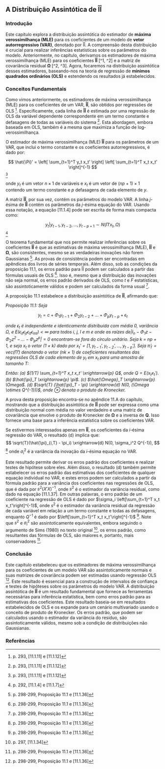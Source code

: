 ## A Distribuição Assintótica de ÎÎ

### Introdução
Este capítulo explora a distribuição assintótica do estimador de **máxima verossimilhança (MLE)** para os coeficientes de um modelo de **vetor autorregressivo (VAR)**, denotado por ÎÎ. A compreensão desta distribuição é crucial para realizar inferências estatísticas sobre os parâmetros do modelo. Anteriormente, no capítulo, derivamos os estimadores de máxima verossimilhança (MLE) para os coeficientes **ÎÎ** [^1, ^2] e a matriz de covariância residual **Ω** [^2, ^3]. Agora, focaremos na distribuição assintótica desses estimadores, baseando-nos na teoria de regressão de **mínimos quadrados ordinários (OLS)** e estendendo os resultados já estabelecidos.

### Conceitos Fundamentais
Como vimos anteriormente, os estimadores de máxima verossimilhança (MLE) para os coeficientes de um VAR, **ÎÎ**, são obtidos por regressões de OLS [^2]. Especificamente, cada linha de **ÎÎ** é estimada por uma regressão de OLS da variável dependente correspondente em um termo constante e defasagens de todas as variáveis do sistema [^2]. Esta abordagem, embora baseada em OLS, também é a mesma que maximiza a função de log-verossimilhança.

O estimador de máxima verossimilhança (MLE) **ÎÎ** para os parâmetros de um VAR, que inclui o termo constante e os coeficientes autorregressivos, é dado por:

$$
\hat{\Pi}' = \left[ \sum_{t=1}^T y_t x_t' \right] \left[ \sum_{t=1}^T x_t x_t' \right]^{-1}
$$ [^2]

onde $y_t$ é um vetor $n \times 1$ de variáveis e $x_t$ é um vetor de $(np+1) \times 1$ contendo um termo constante e $p$ defasagens de cada elemento de $y$.

A matriz **ÎÎ**, por sua vez, contém os parâmetros do modelo VAR. A linha *j*-ésima de **ÎÎ** contém os parâmetros da *j*-ésima equação do VAR. Usando essa notação, a equação [11.1.4] pode ser escrita de forma mais compacta como:

$$
y_t|y_{t-1}, y_{t-2}, ..., y_{t-p+1} \sim N(\Pi'x_t, \Omega)
$$ [^1]

O teorema fundamental que nos permite realizar inferências sobre os coeficientes **ÎÎ** é que as estimativas de máxima verossimilhança (MLE), **ÎÎ** e **Ω**, são consistentes, mesmo se as verdadeiras inovações não forem Gaussianas [^4]. As provas de consistência podem ser encontradas em apêndices dos livros de séries temporais. Além disso, sob as condições da proposição 11.1, os erros padrão para ÎÎ podem ser calculados a partir das fórmulas usuais de OLS [^4]. Isso é, mesmo que a distribuição das inovações não seja normal, os erros padrão derivados de OLS, como $t$ e $F$ estatísticas, são assintoticamente válidos e podem ser calculados da forma usual [^4].

A proposição 11.1 estabelece a distribuição assintótica de **ÎÎ**, afirmando que:

_Proposição 11.1: Seja_

$$y_t = c + \Phi_1 y_{t-1} + \Phi_2 y_{t-2} + \ldots + \Phi_p y_{t-p} + \epsilon_t$$

_onde $\epsilon_t$ é independente e identicamente distribuída com média 0, variância $\Omega$, e $E(\epsilon_{it} \epsilon_{jt} \epsilon_{lt} \epsilon_{mt}) < \infty$ para todos i, j, l e m e onde as raízes de$|I_n - \Phi_1 z - \Phi_2 z^2 - \ldots - \Phi_p z^p| = 0$ encontram-se fora do círculo unitário. Seja k = np + 1, e seja $x_t$ o vetor (1 × k) dado por $x_t' = [1, y_{t-1}', y_{t-2}',\ldots, y_{t-p}']$. Seja $\hat{\pi}_T = vec(\hat{\Pi}')$ denotando o vetor (nk × 1) de coeficientes resultantes das regressões OLS de cada elemento de $y_t$ em $x_t$ para uma amostra de tamanho T:_

_Então:_
_(a) $(1/T) \sum_{t=1}^T x_t x_t' \xrightarrow{p} Q$, onde $Q = E(x_t x_t')$._
_(b) $\hat{\pi}_T \xrightarrow{p} \pi$._
_(c) $\hat{\Omega}_T \xrightarrow{p} \Omega$._
_(d) $\sqrt{T} (\hat{\pi}_T - \pi) \xrightarrow{d} N(0, (\Omega \otimes Q^{-1}))$, onde $\otimes$ denota o produto de Kronecker._

A prova desta proposição encontra-se no apêndice 11.A do capítulo, mostrando que a distribuição assintótica de **ÎÎ** pode ser expressa como uma distribuição normal com média no valor verdadeiro e uma matriz de covariância que envolve o produto de Kronecker de **Ω** e a inversa de **Q**. Isso fornece uma base para a inferência estatística sobre os coeficientes VAR.

Se estivermos interessados apenas em **ÎÎ**, os coeficientes da *i*-ésima regressão do VAR, o resultado (d) implica que:
$$
\sqrt{T}(\hat{\pi}_{i,T} - \pi_i) \xrightarrow{d} N(0, \sigma_i^2 Q^{-1}),
$$ [^4]
onde $\sigma_i^2$ é a variância da inovação da *i*-ésima equação no VAR.

Este resultado permite derivar os erros padrão dos coeficientes e realizar testes de hipótese sobre eles. Além disso, o resultado (d) também permite estabelecer os erros padrão das estimativas dos coeficientes de qualquer equação individual no VAR, e estes erros podem ser calculados a partir da fórmula padrão para a variância dos coeficientes nas regressões de OLS, que é dada por $s^2 (X'X)^{-1}$, onde $s^2$ é o estimador da variância residual, como dado na equação [11.1.37]. Em outras palavras, o erro padrão de um coeficiente na regressão de OLS é dado por $\sigma_i \left[\sum_{t=1}^T x_t x_t'\right]^{-1}$, onde $s^2$ é o estimador da variância residual da regressão de cada variável em relação a um termo constante e todas as defasagens, enquanto $Q^{-1}$ é dado por $\left[\sum_{t=1}^T x_t x_t'\right]^{-1}$ [^4].
Note que $s^2$ e $\sigma_i^2$ são assintoticamente equivalentes, embora seguindo o argumento de Sims (1980) no texto original [^6], os erros padrão, como resultantes das fórmulas de OLS, são maiores e, portanto, mais conservadores [^4].

### Conclusão
Este capítulo estabeleceu que os estimadores de máxima verossimilhança para os coeficientes de um modelo VAR são assintoticamente normais e suas matrizes de covariância podem ser estimadas usando regressão OLS [^4]. Este resultado é essencial para a construção de intervalos de confiança e testes de hipóteses sobre os parâmetros do modelo VAR. A distribuição assintótica de **ÎÎ** é um resultado fundamental que fornece as ferramentas necessárias para inferência estatística, bem como erros padrão para as estimativas dos coeficientes. Este resultado baseia-se em resultados estabelecidos de OLS e os expande para um cenário multivariado usando o conceito de produto de Kronecker. Os erros padrão, que podem ser calculados usando o estimador da variância do resíduo, são assintoticamente válidos, mesmo sob a condição de distribuições não Gaussianas.

### Referências
[^1]: p. 292, [11.1.4] e [11.1.7]
[^2]: p. 293, [11.1.11] e [11.1.12]
[^3]: p. 295, [11.1.25]
[^4]: p. 298-299, Proposição 11.1 e [11.1.36]
[^5]: p. 299, [11.1.37]
[^6]: p. 297, [11.1.34]
<!-- END -->

